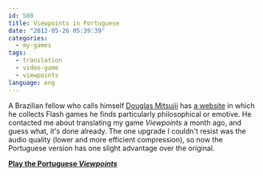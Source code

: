 ```yaml
---
id: 580
title: Viewpoints in Portuguese
date: "2012-05-26 05:39:39"
categories:
  - my-games
tags:
  - translation
  - video-game
  - viewpoints
language: eng
---
```


A Brazilian fellow who calls himself [Douglas Mitsujii](http://www.mitsujii.com/) has [a website](http://labvermelho.blogspot.com/) in which he collects Flash games he finds particularly philosophical or emotive. He contacted me about translating my game _Viewpoints_ a month ago, and guess what, it's done already. The one upgrade I couldn't resist was the audio quality (lower and more efficient compression), so now the Portuguese version has one slight advantage over the original.

[**Play the Portuguese _Viewpoints_**](//www.agj.cl/files/games/viewpoints/pt/)
